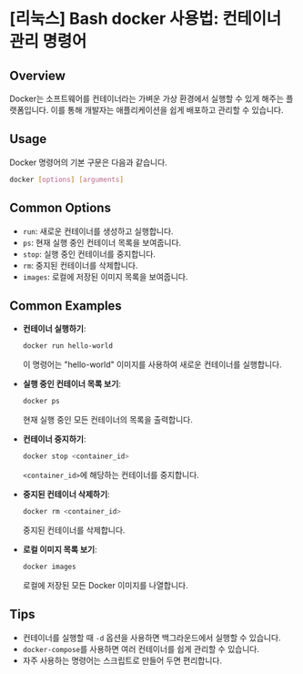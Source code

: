 # [리눅스] Bash docker 사용법: 컨테이너 관리 명령어

## Overview
Docker는 소프트웨어를 컨테이너라는 가벼운 가상 환경에서 실행할 수 있게 해주는 플랫폼입니다. 이를 통해 개발자는 애플리케이션을 쉽게 배포하고 관리할 수 있습니다.

## Usage
Docker 명령어의 기본 구문은 다음과 같습니다.

```bash
docker [options] [arguments]
```

## Common Options
- `run`: 새로운 컨테이너를 생성하고 실행합니다.
- `ps`: 현재 실행 중인 컨테이너 목록을 보여줍니다.
- `stop`: 실행 중인 컨테이너를 중지합니다.
- `rm`: 중지된 컨테이너를 삭제합니다.
- `images`: 로컬에 저장된 이미지 목록을 보여줍니다.

## Common Examples
- **컨테이너 실행하기**:
  ```bash
  docker run hello-world
  ```
  이 명령어는 "hello-world" 이미지를 사용하여 새로운 컨테이너를 실행합니다.

- **실행 중인 컨테이너 목록 보기**:
  ```bash
  docker ps
  ```
  현재 실행 중인 모든 컨테이너의 목록을 출력합니다.

- **컨테이너 중지하기**:
  ```bash
  docker stop <container_id>
  ```
  `<container_id>`에 해당하는 컨테이너를 중지합니다.

- **중지된 컨테이너 삭제하기**:
  ```bash
  docker rm <container_id>
  ```
  중지된 컨테이너를 삭제합니다.

- **로컬 이미지 목록 보기**:
  ```bash
  docker images
  ```
  로컬에 저장된 모든 Docker 이미지를 나열합니다.

## Tips
- 컨테이너를 실행할 때 `-d` 옵션을 사용하면 백그라운드에서 실행할 수 있습니다.
- `docker-compose`를 사용하면 여러 컨테이너를 쉽게 관리할 수 있습니다.
- 자주 사용하는 명령어는 스크립트로 만들어 두면 편리합니다.